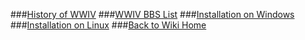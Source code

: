 ###[History of WWIV](wwivhistory)
###[WWIV BBS List](wwivbbslist)
###[Installation on Windows](installwindows)
###[Installation on Linux](installlinux)
###[Back to Wiki Home](Home)